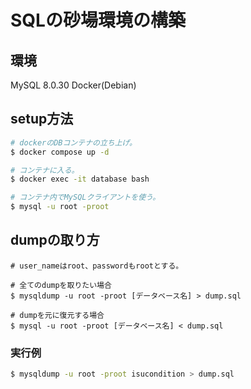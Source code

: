 # SQLの砂場環境の構築
## 環境
MySQL 8.0.30
Docker(Debian)
## setup方法
```bash
# dockerのDBコンテナの立ち上げ。
$ docker compose up -d

# コンテナに入る。
$ docker exec -it database bash

# コンテナ内でMySQLクライアントを使う。
$ mysql -u root -proot
```

## dumpの取り方
```
# user_nameはroot、passwordもrootとする。

# 全てのdumpを取りたい場合
$ mysqldump -u root -proot [データベース名] > dump.sql

# dumpを元に復元する場合
$ mysql -u root -proot [データベース名] < dump.sql
```

### 実行例
```bash
$ mysqldump -u root -proot isucondition > dump.sql
```
